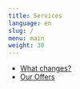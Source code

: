 ```yaml
---
title: Services
language: en
slug: /
menu: main
weight: 30
---
```


* [What changes?](/gdpr/info/)
* [Our Offers](/gdpr/offers/)
